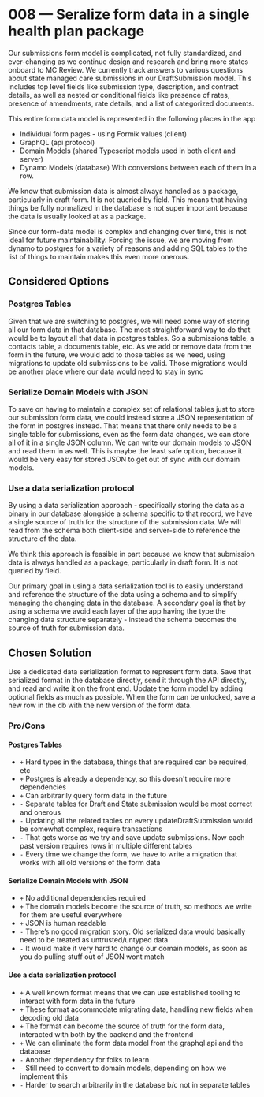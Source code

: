 # 008 — Seralize form data in a single health plan package

Our submissions form model is complicated, not fully standardized, and ever-changing as we continue design and research and bring more states onboard to MC Review. We currently track answers to various questions about state managed care submissions in our DraftSubmission model. This includes top level fields like submission type, description, and contract details, as well as nested or conditional fields like presence of rates, presence of amendments, rate details, and a list of categorized documents.

This entire form data model is represented in the following places in the app

-   Individual form pages - using Formik values (client)
-   GraphQL (api protocol)
-   Domain Models (shared Typescript models used in both client and server)
-   Dynamo Models (database)
    With conversions between each of them in a row.

We know that submission data is almost always handled as a package, particularly in draft form. It is not queried by field. This means that having things be fully normalized in the database is not super important because the data is usually looked at as a package.

Since our form-data model is complex and changing over time, this is not ideal for future maintainability. Forcing the issue, we are moving from dynamo to postgres for a variety of reasons and adding SQL tables to the list of things to maintain makes this even more onerous.

## Considered Options

### Postgres Tables

Given that we are switching to postgres, we will need some way of storing all our form data in that database. The most straightforward way to do that would be to layout all that data in postgres tables. So a submissions table, a contacts table, a documents table, etc. As we add or remove data from the form in the future, we would add to those tables as we need, using migrations to update old submissions to be valid. Those migrations would be another place where our data would need to stay in sync

### Serialize Domain Models with JSON

To save on having to maintain a complex set of relational tables just to store our submission form data, we could instead store a JSON representation of the form in postgres instead. That means that there only needs to be a single table for submissions, even as the form data changes, we can store all of it in a single JSON column. We can write our domain models to JSON and read them in as well. This is maybe the least safe option, because it would be very easy for stored JSON to get out of sync with our domain models.

### Use a data serialization protocol

By using a data serialization approach - specifically storing the data as a binary in our database alongside a schema specific to that record, we have a single source of truth for the structure of the submission data. We will read from the schema both client-side and server-side to reference the structure of the data.

We think this approach is feasible in part because we know that submission data is always handled as a package, particularly in draft form. It is not queried by field.

Our primary goal in using a data serialization tool is to easily understand and reference the structure of the data using a schema and to simplify managing the changing data in the database. A secondary goal is that by using a schema we avoid each layer of the app having the type the changing data structure separately - instead the schema becomes the source of truth for submission data.

## Chosen Solution

Use a dedicated data serialization format to represent form data. Save that serialized format in the database directly, send it through the API directly, and read and write it on the front end. Update the form model by adding optional fields as much as possible. When the form can be unlocked, save a new row in the db with the new version of the form data.

### Pro/Cons

#### Postgres Tables

-   `+` Hard types in the database, things that are required can be required, etc
-   `+` Postgres is already a dependency, so this doesn't require more dependencies
-   `+` Can arbitrarily query form data in the future
-   `-` Separate tables for Draft and State submission would be most correct and onerous
-   `-` Updating all the related tables on every updateDraftSubmission would be somewhat complex, require transactions
-   `-` That gets worse as we try and save update submissions. Now each past version requires rows in multiple different tables
-   `-` Every time we change the form, we have to write a migration that works with all old versions of the form data

#### Serialize Domain Models with JSON

-   `+` No additional dependencies required
-   `+` The domain models become the source of truth, so methods we write for them are useful everywhere
-   `+` JSON is human readable
-   `-` There’s no good migration story. Old serialized data would basically need to be treated as untrusted/untyped data
-   `-` It would make it very hard to change our domain models, as soon as you do pulling stuff out of JSON wont match

#### Use a data serialization protocol

-   `+` A well known format means that we can use established tooling to interact with form data in the future
-   `+` These format accommodate migrating data, handling new fields when decoding old data
-   `+` The format can become the source of truth for the form data, interacted with both by the backend and the frontend
-   `+` We can eliminate the form data model from the graphql api and the database
-   `-` Another dependency for folks to learn
-   `-` Still need to convert to domain models, depending on how we implement this
-   `-` Harder to search arbitrarily in the database b/c not in separate tables
